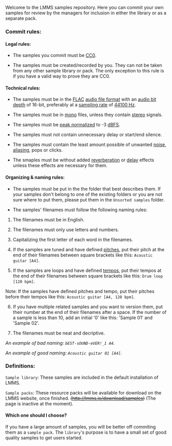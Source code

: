 Welcome to the LMMS samples repository. Here you can commit your own samples for review by the managers for inclusion in either the library or as a separate pack.

### Commit rules:

#### Legal rules:

* The samples you commit must be [CC0](http://creativecommons.org/publicdomain/zero/1.0/). 

* The samples must be created/recorded by you. They can not be taken from any other sample library or pack. The only exception to this rule is if you have a valid way to prove they are CC0.

#### Technical rules:

* The samples must be in the [FLAC](https://en.wikipedia.org/wiki/FLAC) [audio file format](https://en.wikipedia.org/wiki/Audio_file_format) with an [audio bit depth](https://en.wikipedia.org/wiki/Audio_bit_depth) of 16-bit, preferably at a [sampling rate](https://en.wikipedia.org/wiki/Sampling_(signal_processing)#Sampling_rate) of [44100 Hz](https://en.wikipedia.org/wiki/44,100_Hz).

* The samples must be in [mono](https://en.wikipedia.org/wiki/Monaural) files, unless they contain [stereo](https://en.wikipedia.org/wiki/Stereophonic_sound) signals.

* The samples must be [peak normalized](https://en.wikipedia.org/wiki/Audio_normalization#Peak_normalization) to -3 [dBFS](https://en.wikipedia.org/wiki/DBFS).

* The samples must not contain unnecessary delay or start/end silence.

* The samples must contain the least amount possible of unwanted [noise](https://en.wikipedia.org/wiki/Noise), [aliasing](https://en.wikipedia.org/wiki/Aliasing/), pops or clicks.

* The smaples must be without added [reverberation](https://en.wikipedia.org/wiki/Reverberation) or [delay](https://en.wikipedia.org/wiki/Delay_(audio_effect)) effects unless these effects are necessary for them.

#### Organizing & naming rules:

* The samples must be put in the the folder that best describes them. If your samples don't belong to one of the existing folders or you are not sure where to put them, please put them in the `Unsorted samples` folder.

* The samples' filenames must follow the following naming rules:

1. The filenames must be in English.

2. The filenames must only use letters and numbers.

3. Capitalizing the first letter of each word in the filenames.

4. If the samples are tuned and have defined [pitches](https://en.wikipedia.org/wiki/Pitch_(music)), put their pitch at the end of their filenames between square brackets like this: `Acoustic guitar [A4]`.

5. If the samples are loops and have defined [tempos](https://en.wikipedia.org/wiki/Tempo), put their tempos at the end of their filenames between square brackets like this: `Drum loop [120 bpm]`.

Note: If the samples have defined pitches and tempo, put their pitches before their tempos like this: `Acoustic guitar [A4, 120 bpm]`.

6. If you have multiple related samples and you want to version them, put their number at the end of their filenames after a space.
If the number of a sample is less than 10, add an initial '0' like this: 'Sample 01' and 'Sample 02'.

7. The filenames must be neat and decriptive.

*An example of bad naming: `bEST-sOUND-eVER!_1 A4`.*

*An example of good naming: `Acoustic guitar 01 [A4]`.*

### Definitions:
`Sample library`: These samples are included in the default installation of LMMS.

`Sample packs`: These resource packs will be available for download on the LMMS website, once finished. ~~(http://lmms.io/download/samples)~~ (The page is inactive at the moment).

#### Which one should I choose?
If you have a large amount of samples, you will be better off commiting them as a `sample pack`. The `library`'s purpose is to have a small set of good quality samples to get users started.
